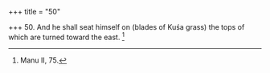 +++
title = "50"

+++
50. And he shall seat himself on (blades of Kuśa grass) the tops of which are turned toward the east. [^42] 


[^42]:  Manu II, 75.
